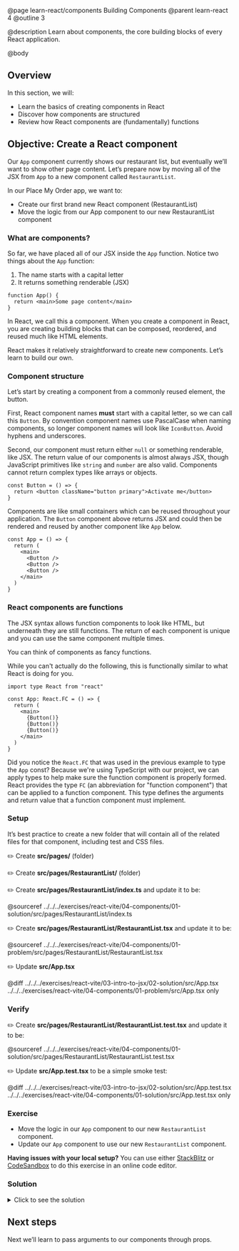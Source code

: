 @page learn-react/components Building Components
@parent learn-react 4
@outline 3

@description Learn about components, the core building blocks of every React application.

@body

## Overview

In this section, we will:

- Learn the basics of creating components in React
- Discover how components are structured
- Review how React components are (fundamentally) functions

## Objective: Create a React component

Our `App` component currently shows our restaurant list, but eventually we’ll want to show other page content. Let’s prepare now by moving all of the JSX from `App` to a new component called `RestaurantList`.

In our Place My Order app, we want to:

- Create our first brand new React component (RestaurantList)
- Move the logic from our App component to our new RestaurantList component

### What are components?

So far, we have placed all of our JSX inside the `App` function. Notice two things about the `App` function:

1. The name starts with a capital letter
2. It returns something renderable (JSX)

```tsx
function App() {
  return <main>Some page content</main>
}
```

In React, we call this a component. When you create a component in React, you are creating building blocks that can be composed, reordered, and reused much like HTML elements.

React makes it relatively straightforward to create new components. Let’s learn to build our own.

### Component structure

Let’s start by creating a component from a commonly reused element, the button.

First, React component names **must** start with a capital letter, so we can call this `Button`. By convention component names use PascalCase when naming components, so longer component names will look like `IconButton`. Avoid hyphens and underscores.

Second, our component must return either `null` or something renderable, like JSX. The return value of our components is almost always JSX, though JavaScript primitives like `string` and `number` are also valid. Components cannot return complex types like arrays or objects.

```tsx
const Button = () => {
  return <button className="button primary">Activate me</button>
}
```

Components are like small containers which can be reused throughout your application. The `Button` component above returns JSX and could then be rendered and reused by another component like `App` below.

```tsx
const App = () => {
  return (
    <main>
      <Button />
      <Button />
      <Button />
    </main>
  )
}
```

### React components are functions

The JSX syntax allows function components to look like HTML, but underneath they are still functions. The return of each component is unique and you can use the same component multiple times.

You can think of components as fancy functions.

While you can't actually do the following, this is functionally similar to what React is doing for you.

```tsx
import type React from "react"

const App: React.FC = () => {
  return (
    <main>
      {Button()}
      {Button()}
      {Button()}
    </main>
  )
}
```

Did you notice the `React.FC` that was used in the previous example to type the `App` const? Because we're using TypeScript with our project, we can apply types to help make sure the function component is properly formed. React provides the type `FC` (an abbreviation for "function component") that can be applied to a function component. This type defines the arguments and return value that a function component must implement.

### Setup

It’s best practice to create a new folder that will contain all of the related files for that component, including test and CSS files.

✏️ Create **src/pages/** (folder)

✏️ Create **src/pages/RestaurantList/** (folder)

✏️ Create **src/pages/RestaurantList/index.ts** and update it to be:

@sourceref ../../../exercises/react-vite/04-components/01-solution/src/pages/RestaurantList/index.ts

✏️ Create **src/pages/RestaurantList/RestaurantList.tsx** and update it to be:

@sourceref ../../../exercises/react-vite/04-components/01-problem/src/pages/RestaurantList/RestaurantList.tsx

✏️ Update **src/App.tsx**

@diff ../../../exercises/react-vite/03-intro-to-jsx/02-solution/src/App.tsx ../../../exercises/react-vite/04-components/01-problem/src/App.tsx only

### Verify

✏️ Create **src/pages/RestaurantList/RestaurantList.test.tsx** and update it to be:

@sourceref ../../../exercises/react-vite/04-components/01-solution/src/pages/RestaurantList/RestaurantList.test.tsx

✏️ Update **src/App.test.tsx** to be a simple smoke test:

@diff ../../../exercises/react-vite/03-intro-to-jsx/02-solution/src/App.test.tsx ../../../exercises/react-vite/04-components/01-solution/src/App.test.tsx only

### Exercise

- Move the logic in our `App` component to our new `RestaurantList` component.
- Update our `App` component to use our new `RestaurantList` component.

<strong>Having issues with your local setup?</strong> You can use either [StackBlitz](https://stackblitz.com/fork/github/bitovi/academy/tree/main/exercises/react-vite/04-components/01-problem?file=src/App.tsx) or [CodeSandbox](https://codesandbox.io/p/devbox/github/bitovi/academy/tree/main/exercises/react-vite/04-components/01-problem?file=src/App.tsx) to do this exercise in an online code editor.

### Solution

<details>
<summary>Click to see the solution</summary>

✏️ Update **src/App.tsx**

@diff ../../../exercises/react-vite/04-components/01-problem/src/App.tsx ../../../exercises/react-vite/04-components/01-solution/src/App.tsx only

✏️ Update **src/pages/RestaurantList/RestaurantList.tsx**

@diff ../../../exercises/react-vite/04-components/01-problem/src/pages/RestaurantList/RestaurantList.tsx ../../../exercises/react-vite/04-components/01-solution/src/pages/RestaurantList/RestaurantList.tsx only

<strong>Having issues with your local setup?</strong> See the solution in [StackBlitz](https://stackblitz.com/fork/github/bitovi/academy/tree/main/exercises/react-vite/04-components/01-solution?file=src/App.tsx) or [CodeSandbox](https://codesandbox.io/p/devbox/github/bitovi/academy/tree/main/exercises/react-vite/04-components/01-solution?file=src/App.tsx).

</details>

## Next steps

Next we’ll learn to pass arguments to our components through props.
